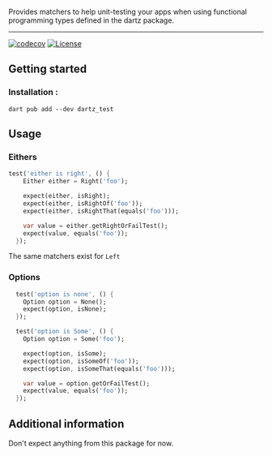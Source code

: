 Provides matchers to help unit-testing your apps when using functional programming types defined in the dartz package.

---

[![codecov](https://codecov.io/gh/SuperMuel/dartz_test/branch/main/graph/badge.svg?token=5HERRNTPSI)](https://codecov.io/gh/SuperMuel/dartz_test)
[![License](https://img.shields.io/badge/License-BSD_3--Clause-blue.svg)](https://opensource.org/licenses/BSD-3-Clause)

## Getting started

### Installation :

`dart pub add --dev dartz_test`

## Usage

### Eithers

```dart
test('either is right', () {
    Either either = Right('foo');

    expect(either, isRight);
    expect(either, isRightOf('foo'));
    expect(either, isRightThat(equals('foo')));

    var value = either.getRightOrFailTest();
    expect(value, equals('foo'));
  });
```

The same matchers exist for `Left`

### Options

```dart
  test('option is none', () {
    Option option = None();
    expect(option, isNone);
  });

  test('option is Some', () {
    Option option = Some('foo');

    expect(option, isSome);
    expect(option, isSomeOf('foo'));
    expect(option, isSomeThat(equals('foo')));

    var value = option.getOrFailTest();
    expect(value, equals('foo'));
  });
```

## Additional information

Don't expect anything from this package for now.
